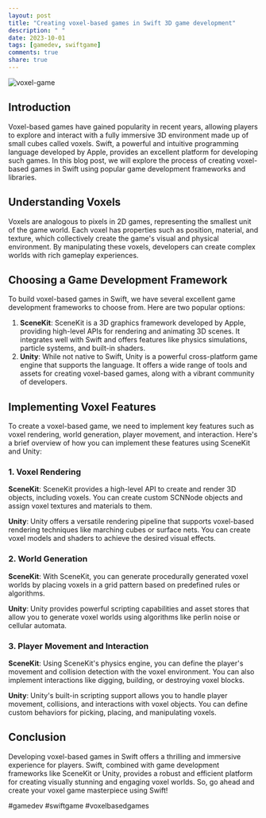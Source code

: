 ```yaml
---
layout: post
title: "Creating voxel-based games in Swift 3D game development"
description: " "
date: 2023-10-01
tags: [gamedev, swiftgame]
comments: true
share: true
---
```


![voxel-game](https://www.example.com/voxel-game-image.jpg)

## Introduction

Voxel-based games have gained popularity in recent years, allowing players to explore and interact with a fully immersive 3D environment made up of small cubes called voxels. Swift, a powerful and intuitive programming language developed by Apple, provides an excellent platform for developing such games. In this blog post, we will explore the process of creating voxel-based games in Swift using popular game development frameworks and libraries.

## Understanding Voxels

Voxels are analogous to pixels in 2D games, representing the smallest unit of the game world. Each voxel has properties such as position, material, and texture, which collectively create the game's visual and physical environment. By manipulating these voxels, developers can create complex worlds with rich gameplay experiences.

## Choosing a Game Development Framework

To build voxel-based games in Swift, we have several excellent game development frameworks to choose from. Here are two popular options:

1. **SceneKit**: SceneKit is a 3D graphics framework developed by Apple, providing high-level APIs for rendering and animating 3D scenes. It integrates well with Swift and offers features like physics simulations, particle systems, and built-in shaders.
2. **Unity**: While not native to Swift, Unity is a powerful cross-platform game engine that supports the language. It offers a wide range of tools and assets for creating voxel-based games, along with a vibrant community of developers.

## Implementing Voxel Features

To create a voxel-based game, we need to implement key features such as voxel rendering, world generation, player movement, and interaction. Here's a brief overview of how you can implement these features using SceneKit and Unity:

### 1. Voxel Rendering

**SceneKit**: SceneKit provides a high-level API to create and render 3D objects, including voxels. You can create custom SCNNode objects and assign voxel textures and materials to them.

**Unity**: Unity offers a versatile rendering pipeline that supports voxel-based rendering techniques like marching cubes or surface nets. You can create voxel models and shaders to achieve the desired visual effects.

### 2. World Generation

**SceneKit**: With SceneKit, you can generate procedurally generated voxel worlds by placing voxels in a grid pattern based on predefined rules or algorithms.

**Unity**: Unity provides powerful scripting capabilities and asset stores that allow you to generate voxel worlds using algorithms like perlin noise or cellular automata.

### 3. Player Movement and Interaction

**SceneKit**: Using SceneKit's physics engine, you can define the player's movement and collision detection with the voxel environment. You can also implement interactions like digging, building, or destroying voxel blocks.

**Unity**: Unity's built-in scripting support allows you to handle player movement, collisions, and interactions with voxel objects. You can define custom behaviors for picking, placing, and manipulating voxels.

## Conclusion

Developing voxel-based games in Swift offers a thrilling and immersive experience for players. Swift, combined with game development frameworks like SceneKit or Unity, provides a robust and efficient platform for creating visually stunning and engaging voxel worlds. So, go ahead and create your voxel game masterpiece using Swift!

#gamedev #swiftgame #voxelbasedgames
